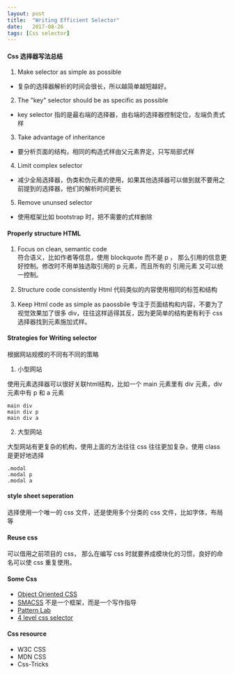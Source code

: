```yaml
---
layout: post
title:  "Writing Efficient Selector"
date:   2017-08-26
tags: [Css selector]
---
```


#### Css 选择器写法总结

1. Make selector as simple as possible
  - 复杂的选择器解析的时间会很长，所以越简单越短越好。
2. The "key" selector should be as specific as possible
  - key selector 指的是最右端的选择器，由右端的选择器控制定位，左端负责式样
3. Take advantage of inheritance
  - 要分析页面的结构，相同的构造式样由父元素界定，只写局部式样
4. Limit complex selector
  - 减少全局选择器，伪类和伪元素的使用，如果其他选择器可以做到就不要用之前提到的选择器，他们的解析时间更长
5. Remove ununsed selector
  - 使用框架比如 bootstrap 时，把不需要的式样删除

#### Properly structure HTML

1. Focus on clean, semantic code  
  符合语义，比如作者等信息，使用 blockquote 而不是 p ， 那么引用的信息更好控制。修改时不用单独选取引用的 p 元素，而且所有的 引用元素 又可以统一控制。

2. Structure code consistently
  Html 代码类似的内容使用相同的标签和结构

3. Keep Html code as simple as paossbile
  专注于页面结构和内容，不要为了视觉效果加了很多 div，往往这样适得其反，因为更简单的结构更有利于 css 选择器找到元素施加式样。

#### Strategies for Writing selector

根据网站规模的不同有不同的策略

1. 小型网站

使用元素选择器可以很好关联html结构，比如一个 main 元素里有 div 元素，div 元素中有 p 和 a 元素
```
main div
main div p
main div a
```
2. 大型网站

大型网站有更复杂的机构，使用上面的方法往往 css 往往更加复杂，使用 class 是更好地选择

```
.modal
.modal p
.modal a
```
#### style sheet seperation

选择使用一个唯一的 css 文件，还是使用多个分类的 css 文件，比如字体，布局等

#### Reuse css

可以借用之前项目的 css， 那么在编写 css 时就要养成模块化的习惯，良好的命名可以使 css 重复使用。

#### Some Css

- [Object Oriented CSS](https://github.com/stubbornella/oocss/wiki)
- [SMACSS](https://smacss.com/) 不是一个框架，而是一个写作指导
- [Pattern Lab](http://patternlab.io/)
- [4 level css selector](https://www.w3.org/TR/selectors4/)

#### Css resource

- W3C CSS
- MDN CSS
- Css-Tricks
